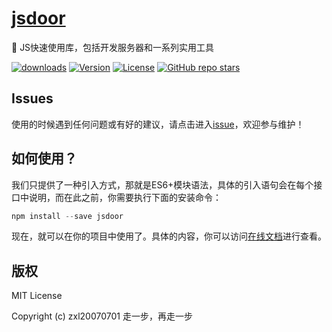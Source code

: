 # [jsdoor](https://github.com/zxl20070701/jsdoor)
🔨 JS快速使用库，包括开发服务器和一系列实用工具

<p>
  <a href="https://yelloxing.github.io/npm-downloads?interval=7&packages=jsdoor"><img src="https://img.shields.io/npm/dm/jsdoor.svg" alt="downloads"></a>
  <a href="https://www.npmjs.com/package/jsdoor"><img src="https://img.shields.io/npm/v/jsdoor.svg" alt="Version"></a>
  <a href="https://github.com/zxl20070701/jsdoor/blob/master/LICENSE"><img src="https://img.shields.io/npm/l/jsdoor.svg" alt="License"></a>
  <a href="https://github.com/zxl20070701/jsdoor" target='_blank'><img alt="GitHub repo stars" src="https://img.shields.io/github/stars/zxl20070701/jsdoor?style=social"></a>
</p>

## Issues
使用的时候遇到任何问题或有好的建议，请点击进入[issue](https://github.com/zxl20070701/jsdoor/issues)，欢迎参与维护！

## 如何使用？

我们只提供了一种引入方式，那就是ES6+模块语法，具体的引入语句会在每个接口中说明，而在此之前，你需要执行下面的安装命令：

```js
npm install --save jsdoor
```

现在，就可以在你的项目中使用了。具体的内容，你可以访问[在线文档](https://zxl20070701.github.io/jsdoor/index.html)进行查看。

## 版权

MIT License

Copyright (c) zxl20070701 走一步，再走一步